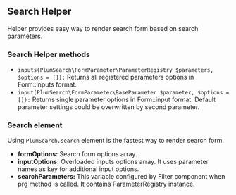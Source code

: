 ## Search Helper

Helper provides easy way to render search form based on search parameters.

### Search Helper methods

* ```inputs(PlumSearch\FormParameter\ParameterRegistry $parameters, $options = []):``` Returns all registered parameters options in Form::inputs format.
* ```input(PlumSearch\FormParameter\BaseParameter $parameter, $options = []):``` Returns single parameter options in Form::input format. Default parameter settings could be overwritten by second parameter.

### Search element

Using ```PlumSearch.search``` element is the fastest way to render search form.

* **formOptions:** Search form options array.
* **inputOptions:** Overloaded inputs options array. It uses parameter names as key for additional input options.
* **searchParameters:** This variable configured by Filter component when prg method is called. It contains ParameterRegistry instance.

